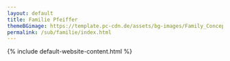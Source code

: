 ```yaml
---
layout: default
title: Familie Pfeiffer
themeBGimage: https://template.pc-cdn.de/assets/bg-images/Family_Concept_-_Paper_Cut_Out_Against_Blue_Sky_-_48412252331.jpg
permalink: /sub/familie/index.html
---
```

{% include default-website-content.html %}
